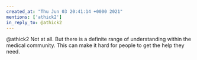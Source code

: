 ```yaml
---
created_at: "Thu Jun 03 20:41:14 +0000 2021"
mentions: ['athick2']
in_reply_to: @athick2
---
```


@athick2 Not at all. But there is a definite range of understanding within the medical community. This can make it hard for people to get the help they need.